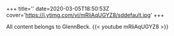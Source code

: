 +++
title=''
date=2020-03-05T18:50:53Z
cover='https://i.ytimg.com/vi/mRliAqUGYZ8/sddefault.jpg'
+++

All content belongs to GlennBeck.
{{< youtube mRliAqUGYZ8 >}}
